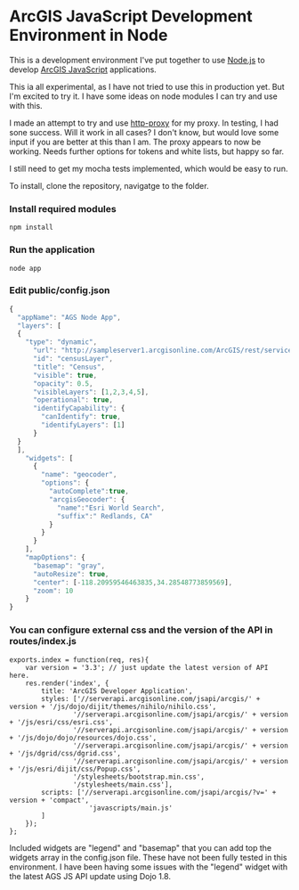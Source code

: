 # ArcGIS JavaScript Development Environment in Node
This is a development environment I've put together to use [Node.js](http://nodejs.org/) to develop [ArcGIS JavaScript](http://help.arcgis.com/en/webapi/javascript/arcgis/) applications.

This ia all experimental, as I have not tried to use this in production
yet. But I'm excited to try it. I have some ideas on node modules I can
try and use with this.

I made an attempt to try and use [http-proxy](https://github.com/nodejitsu/node-http-proxy) for my proxy. In testing, I had sone success. Will it work in all cases? I don't know, but would love some input if you are better at this than I am.
The proxy appears to now be working. Needs further options for tokens
and white lists, but happy so far.

I still need to get my mocha tests implemented, which would be easy to
run.

To install, clone the repository, navigatge to the folder.

### Install required modules
```
npm install
```

### Run the application

```
node app
```

### Edit public/config.json

``` js
{
  "appName": "AGS Node App",
  "layers": [
  {
    "type": "dynamic",
      "url": "http://sampleserver1.arcgisonline.com/ArcGIS/rest/services/Demographics/ESRI_Census_USA/MapServer",
      "id": "censusLayer",
      "title": "Census",
      "visible": true,
      "opacity": 0.5,
      "visibleLayers": [1,2,3,4,5],
      "operational": true,
      "identifyCapability": {
        "canIdentify": true,
        "identifyLayers": [1]
      }
  }
  ],
    "widgets": [
      {
        "name": "geocoder",
        "options": {
          "autoComplete":true,
          "arcgisGeocoder": {
            "name":"Esri World Search",
            "suffix":" Redlands, CA"
          }
        }
      }
    ],
    "mapOptions": {
      "basemap": "gray",
      "autoResize": true,
      "center": [-118.20959546463835,34.28548773859569],
      "zoom": 10
    }
}
```
### You can configure external css and the version of the API in routes/index.js
```
exports.index = function(req, res){
    var version = '3.3'; // just update the latest version of API here.
    res.render('index', { 
        title: 'ArcGIS Developer Application',
        styles: ['//serverapi.arcgisonline.com/jsapi/arcgis/' + version + '/js/dojo/dijit/themes/nihilo/nihilo.css',
                '//serverapi.arcgisonline.com/jsapi/arcgis/' + version + '/js/esri/css/esri.css',
                '//serverapi.arcgisonline.com/jsapi/arcgis/' + version + '/js/dojo/dojo/resources/dojo.css',
                '//serverapi.arcgisonline.com/jsapi/arcgis/' + version + '/js/dgrid/css/dgrid.css',
                '//serverapi.arcgisonline.com/jsapi/arcgis/' + version + '/js/esri/dijit/css/Popup.css',
                '/stylesheets/bootstrap.min.css',
                '/stylesheets/main.css'],
        scripts: ['//serverapi.arcgisonline.com/jsapi/arcgis/?v=' + version + 'compact',
                    'javascripts/main.js'
        ]
    });
};
```

Included widgets are "legend" and "basemap" that you can add top the
widgets array in the config.json file. These have not been fully tested
in this environment. I have been having some issues with the "legend"
widget with the latest AGS JS API update using Dojo 1.8.
